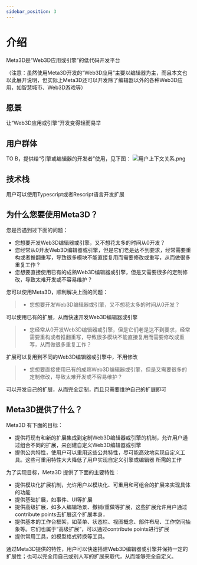 ```yaml
---
sidebar_position: 3
---
```


# 介绍

Meta3D是“Web3D应用或引擎”的低代码开发平台

（注意：虽然使用Meta3D开发的“Web3D应用”主要以编辑器为主，而且本文也以此展开说明，但实际上Meta3D还可以开发除了编辑器以外的各种Web3D应用，如智慧城市、Web3D游戏等）

## 愿景
让“Web3D应用或引擎”开发变得轻而易举

## 用户群体
TO B，提供给“引擎或编辑器的开发者”使用，见下图：
![用户上下文关系.png](/img/用户上下文关系.png)

## 技术栈
用户可以使用Typescript或者Rescript语言开发扩展

## 为什么您要使用Meta3D？
您是否遇到过下面的问题：

- 您想要开发Web3D编辑器或引擎，又不想花太多的时间从0开发？
- 您经常从0开发Web3D编辑器或引擎，但是它们老是达不到要求，经常需要重构或者推翻重写，导致很多模块不能直接复用而需要修改或重写，从而做很多重复工作？
- 您想要直接使用已有的成熟Web3D编辑器或引擎，但是又需要很多的定制修改，导致太难开发或不容易维护？

您可以使用Meta3D，顺利解决上面的问题：
> - 您想要开发Web3D编辑器或引擎，又不想花太多的时间从0开发？

可以使用已有的扩展，从而快速开发Web3D编辑器或引擎

> - 您经常从0开发Web3D编辑器或引擎，但是它们老是达不到要求，经常需要重构或者推翻重写，导致很多模块不能直接复用而需要修改或重写，从而做很多重复工作？

扩展可以复用到不同的Web3D编辑器或引擎中，不用修改

> - 您想要直接使用已有的成熟Web3D编辑器或引擎，但是又需要很多的定制修改，导致太难开发或不容易维护？

可以开发自己的扩展，从而完全定制，而且只需要维护自己的扩展即可

## Meta3D提供了什么？
Meta3D 有下面的目标：

- 提供将现有和新的扩展集成到定制Web3D编辑器或引擎的机制，允许用户通过组合不同的扩展，来创建自定义Web3D编辑器或引擎
- 提供公共特性，使用户可以重用这些公共特性，尽可能高效地实现自定义工具。这些可重用特性大大降低了用户实现自定义引擎或编辑器 所需的工作

为了实现目标，Meta3D 提供了下面的主要特性：

- 提供模块化扩展机制，允许用户以模块化、可重用和可组合的扩展来实现具体的功能
- 提供基础扩展，如事件、UI等扩展
- 提供高级扩展，如多人编辑场景、撤销/重做等扩展，这些扩展允许用户通过contribute points去扩展这个扩展本身，
- 提供基本的工作台框架，如菜单、状态栏、视图概念、部件布局、工作空间抽象等。它们也属于“高级扩展”，可以通过contribute points进行扩展
- 提供常用工具，如模型格式转换等工具。

通过Meta3D提供的特性，用户可以快速搭建Web3D编辑器或引擎并保持一定的扩展性；也可以完全用自己或别人写的扩展来取代，从而能够完全自定义。
